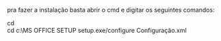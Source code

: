 pra fazer a instalação basta abrir o cmd e digitar os seguintes comandos:

cd\
cd c:\MS OFFICE SETUP
setup.exe/configure Configuração.xml


